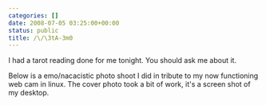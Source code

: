 ```yaml
---
categories: []
date: 2008-07-05 03:25:00+00:00
status: public
title: /\/\3tA-3m0
---
```




I had a tarot reading done for me tonight. You should ask me about it.

Below is a emo/nacacistic photo shoot I did in tribute to my now functioning
web cam in linux. The cover photo took a bit of work, it's a screen shot of my
desktop.

